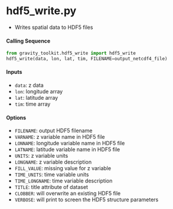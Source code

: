 hdf5_write.py
=============

 - Writes spatial data to HDF5 files    

#### Calling Sequence
```python
from gravity_toolkit.hdf5_write import hdf5_write
hdf5_write(data, lon, lat, tim, FILENAME=output_netcdf4_file)
```

#### Inputs
 - `data`: z data
 - `lon`: longitude array
 - `lat`: latitude array
 - `tim`: time array

#### Options
 - `FILENAME`: output HDF5 filename
 - `VARNAME`: z variable name in HDF5 file
 - `LONNAME`: longitude variable name in HDF5 file
 - `LATNAME`: latitude variable name in HDF5 file
 - `UNITS`: z variable units
 - `LONGNAME`: z variable description
 - `FILL_VALUE`: missing value for z variable
 - `TIME_UNITS`: time variable units
 - `TIME_LONGNAME`: time variable description
 - `TITLE`: title attribute of dataset
 - `CLOBBER`: will overwrite an existing HDF5 file
 - `VERBOSE`: will print to screen the HDF5 structure parameters
